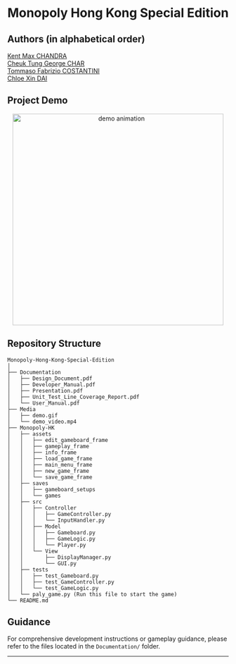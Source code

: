<div align=center>
  <h1>
    Monopoly Hong Kong Special Edition
  </h1>
</div>

## Authors (in alphabetical order)
[Kent Max CHANDRA](https://github.com/Yutatsu-KMC) <br>
[Cheuk Tung George CHAR](https://github.com/Georgehyuvuhjb) <br>
[Tommaso Fabrizio COSTANTINI](https://github.com/CLEM-9) <br>
[Chloe Xin DAI](https://github.com/PhDinTimeManagement) <br>

## Project Demo
<p align="center">
  <img src="Media/video_demo.gif" width="480" alt="demo animation">
</p>

## Repository Structure
```
Monopoly-Hong-Kong-Special-Edition
│
├── Documentation
│   ├── Design_Document.pdf
│   ├── Developer_Manual.pdf
│   ├── Presentation.pdf
│   ├── Unit_Test_Line_Coverage_Report.pdf
│   └── User_Manual.pdf
├── Media
│   ├── demo.gif
│   └── demo_video.mp4
├── Monopoly-HK
│   ├── assets
│   │   ├── edit_gameboard_frame
│   │   ├── gameplay_frame
│   │   ├── info_frame
│   │   ├── load_game_frame
│   │   ├── main_menu_frame
│   │   ├── new_game_frame
│   │   └── save_game_frame
│   ├── saves
│   │   ├── gameboard_setups
│   │   └── games
│   ├── src
│   │   ├── Controller
│   │   │   ├── GameController.py
│   │   │   └── InputHandler.py
│   │   ├── Model
│   │   │   ├── Gameboard.py
│   │   │   ├── GameLogic.py
│   │   │   └── Player.py
│   │   └── View
│   │       ├── DisplayManager.py
│   │       └── GUI.py
│   ├── tests
│   │   ├── test_Gameboard.py
│   │   ├── test_GameController.py
│   │   └── test_GameLogic.py
│   └── paly_game.py (Run this file to start the game)
└── README.md
```

## Guidance  
For comprehensive development instructions or gameplay guidance, please refer to the files located in the `Documentation/` folder.

---
